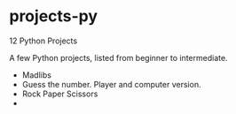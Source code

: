 # projects-py
12 Python Projects

A few Python projects, listed from beginner to intermediate.

- Madlibs
- Guess the number. Player and computer version.
- Rock Paper Scissors
- 
